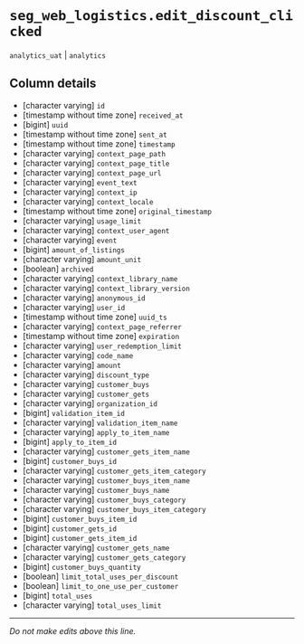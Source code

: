 # `seg_web_logistics.edit_discount_clicked`
`analytics_uat` | `analytics`

## Column details
* [character varying] `id`
* [timestamp without time zone] `received_at`
* [bigint]    `uuid`
* [timestamp without time zone] `sent_at`
* [timestamp without time zone] `timestamp`
* [character varying] `context_page_path`
* [character varying] `context_page_title`
* [character varying] `context_page_url`
* [character varying] `event_text`
* [character varying] `context_ip`
* [character varying] `context_locale`
* [timestamp without time zone] `original_timestamp`
* [character varying] `usage_limit`
* [character varying] `context_user_agent`
* [character varying] `event`
* [bigint]    `amount_of_listings`
* [character varying] `amount_unit`
* [boolean]   `archived`
* [character varying] `context_library_name`
* [character varying] `context_library_version`
* [character varying] `anonymous_id`
* [character varying] `user_id`
* [timestamp without time zone] `uuid_ts`
* [character varying] `context_page_referrer`
* [timestamp without time zone] `expiration`
* [character varying] `user_redemption_limit`
* [character varying] `code_name`
* [character varying] `amount`
* [character varying] `discount_type`
* [character varying] `customer_buys`
* [character varying] `customer_gets`
* [character varying] `organization_id`
* [bigint]    `validation_item_id`
* [character varying] `validation_item_name`
* [character varying] `apply_to_item_name`
* [bigint]    `apply_to_item_id`
* [character varying] `customer_gets_item_name`
* [bigint]    `customer_buys_id`
* [character varying] `customer_gets_item_category`
* [character varying] `customer_buys_item_name`
* [character varying] `customer_buys_name`
* [character varying] `customer_buys_category`
* [character varying] `customer_buys_item_category`
* [bigint]    `customer_buys_item_id`
* [bigint]    `customer_gets_id`
* [bigint]    `customer_gets_item_id`
* [character varying] `customer_gets_name`
* [character varying] `customer_gets_category`
* [bigint]    `customer_buys_quantity`
* [boolean]   `limit_total_uses_per_discount`
* [boolean]   `limit_to_one_use_per_customer`
* [bigint]    `total_uses`
* [character varying] `total_uses_limit`

-------------------------------------------------------------------------------
*Do not make edits above this line.*
